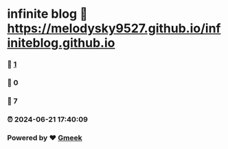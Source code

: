 # infinite blog :link: https://melodysky9527.github.io/infiniteblog.github.io 
### :page_facing_up: [1](https://melodysky9527.github.io/infiniteblog.github.io/tag.html) 
### :speech_balloon: 0 
### :hibiscus: 7 
### :alarm_clock: 2024-06-21 17:40:09 
### Powered by :heart: [Gmeek](https://github.com/Meekdai/Gmeek)

